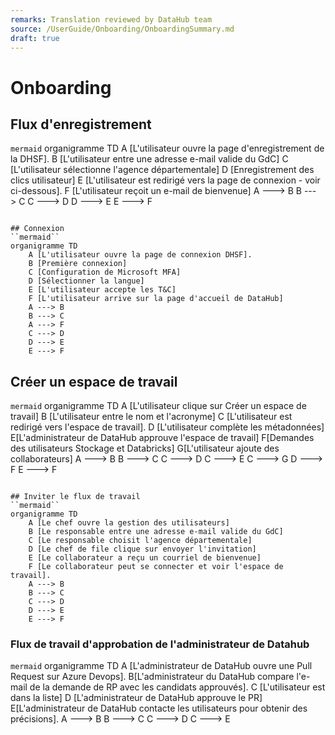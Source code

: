 ```yaml
---
remarks: Translation reviewed by DataHub team
source: /UserGuide/Onboarding/OnboardingSummary.md
draft: true
---
```


# Onboarding

## Flux d'enregistrement
``mermaid``
organigramme TD
    A [L'utilisateur ouvre la page d'enregistrement de la DHSF].
    B [L'utilisateur entre une adresse e-mail valide du GdC]
    C [L'utilisateur sélectionne l'agence départementale]
    D [Enregistrement des clics utilisateur]
    E [L'utilisateur est redirigé vers la page de connexion - voir ci-dessous].
    F [L'utilisateur reçoit un e-mail de bienvenue]
    A ---> B
    B ---> C
    C ---> D
    D ---> E
    E ---> F
```

## Connexion
``mermaid``
organigramme TD
    A [L'utilisateur ouvre la page de connexion DHSF].
    B [Première connexion]
    C [Configuration de Microsoft MFA]
    D [Sélectionner la langue]
    E [L'utilisateur accepte les T&C]
    F [L'utilisateur arrive sur la page d'accueil de DataHub]
    A ---> B
    B ---> C
    A ---> F
    C ---> D
    D ---> E
    E ---> F

```

## Créer un espace de travail

``mermaid``
organigramme TD
    A [L'utilisateur clique sur Créer un espace de travail]
    B [L'utilisateur entre le nom et l'acronyme]
    C [L'utilisateur est redirigé vers l'espace de travail].
    D [L'utilisateur complète les métadonnées]
    E[L'administrateur de DataHub approuve l'espace de travail]
    F[Demandes des utilisateurs Stockage et Databricks]
    G[L'utilisateur ajoute des collaborateurs]
    A ---> B
    B ---> C
    C ---> D
    C ---> E
    C ---> G
    D ---> F
    E ---> F
```

## Inviter le flux de travail
``mermaid``
organigramme TD
    A [Le chef ouvre la gestion des utilisateurs]
    B [Le responsable entre une adresse e-mail valide du GdC]
    C [Le responsable choisit l'agence départementale]
    D [Le chef de file clique sur envoyer l'invitation]
    E [Le collaborateur a reçu un courriel de bienvenue]
    F [Le collaborateur peut se connecter et voir l'espace de travail].
    A ---> B
    B ---> C
    C ---> D
    D ---> E
    E ---> F
```

### Flux de travail d'approbation de l'administrateur de Datahub

``mermaid``
organigramme TD
    A [L'administrateur de DataHub ouvre une Pull Request sur Azure Devops].
    B[L'administrateur du DataHub compare l'e-mail de la demande de RP avec les candidats approuvés].
    C [L'utilisateur est dans la liste]
    D [L'administrateur de DataHub approuve le PR]
    E[L'administrateur de DataHub contacte les utilisateurs pour obtenir des précisions].
    A ---> B
    B ---> C
    C ---> D
    C ---> E
```
